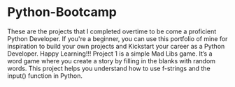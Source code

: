 # Python-Bootcamp
These are the projects that I completed overtime to be come a proficient Python Developer. If you're a beginner, you can use this portfolio of mine for inspiration to build your own projects and Kickstart your career as a Python Developer. Happy Learning!!!
Project 1 is a simple Mad Libs game. It’s a word game where you create a story by filling in the blanks with random words. This project helps you understand how to use f-strings and the input() function in Python.

